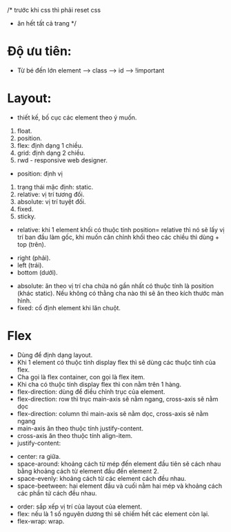 /* trước khi css thì phải reset css
* ăn hết tất cả trang */
# Độ ưu tiên:
- Từ bé đến lớn 
element --> class --> id --> !important
# Layout:
- thiết kế, bố cục các element theo ý muốn.
1. float.
2. position.
3. flex: định dạng 1 chiều.
4. grid: định dạng 2 chiều.
5. rwd - responsive web designer.
* position: định vị
1. trạng thái mặc định: static.
2. relative: vị trí tương đối.
3. absolute: vị trí tuyệt đối.
4. fixed.
5. sticky.
- relative: khi 1 element khối có thuộc tính position= relative thì nó sẽ lấy vị trí ban đầu làm gốc, khi muốn căn chỉnh khối theo các chiều thì dùng + top (trên).
+ right (phải).
+ left (trái).
+ bottom (dưới).
- absolute: ăn theo vị trí cha chứa nó gần nhất có thuộc tính là position (khác static). Nếu không có thằng cha nào thì sẽ ăn theo kích thước màn hình.
- fixed: cố định element khi lăn chuột.
# Flex 
- Dùng để định dạng layout.
- Khi 1 element có thuộc tính display flex thì sẽ dùng các thuộc tính của flex.
- Cha gọi là flex container, con gọi là flex item.
- Khi cha có thuộc tính display flex thì con nằm trên 1 hàng.
- flex-direction: dùng để điều chỉnh trục của element.
- flex-direction: row thì trục main-axis sẽ nằm ngang, cross-axis sẽ nằm dọc
- flex-direction: column thì main-axis sẽ nằm dọc, cross-axis sẽ nằm ngang
- main-axis ăn theo thuộc tính justify-content.
- cross-axis ăn theo thuộc tính align-item.
- justify-content:
+ center: ra giữa.
+ space-around: khoảng cách từ mép đến element đầu tiên sẽ cách nhau bằng khoảng cách từ element đầu đến element 2.
+ space-evenly: khoảng cách từ các element cách đều nhau.
+ space-beetween: hai element đầu và cuối nằm hai mép và khoảng cách các phần tử cách đều nhau.
- order: sắp xếp vị trí của layout của element.
- flex: nếu là 1 số nguyên dương thì sẽ chiếm hết các element còn lại.
- flex-wrap: wrap.